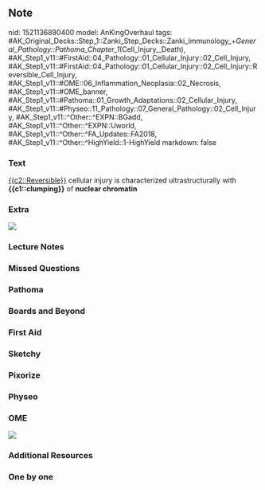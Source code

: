 ## Note
nid: 1521136890400
model: AnKingOverhaul
tags: #AK_Original_Decks::Step_1::Zanki_Step_Decks::Zanki_Immunology_+_General_Pathology::Pathoma_Chapter_1_(Cell_Injury,_Death), #AK_Step1_v11::#FirstAid::04_Pathology::01_Cellular_Injury::02_Cell_Injury, #AK_Step1_v11::#FirstAid::04_Pathology::01_Cellular_Injury::02_Cell_Injury::Reversible_Cell_Injury, #AK_Step1_v11::#OME::06_Inflammation_Neoplasia::02_Necrosis, #AK_Step1_v11::#OME_banner, #AK_Step1_v11::#Pathoma::01_Growth_Adaptations::02_Cellular_Injury, #AK_Step1_v11::#Physeo::11_Pathology::07_General_Pathology::02_Cell_Injury, #AK_Step1_v11::^Other::^EXPN::BGadd, #AK_Step1_v11::^Other::^EXPN::Uworld, #AK_Step1_v11::^Other::^FA_Updates::FA2018, #AK_Step1_v11::^Other::^HighYield::1-HighYield
markdown: false

### Text
<u>{{c2::Reversible}}</u> cellular injury is characterized
ultrastructurally with <b>{{c1::clumping}}</b> of <b>nuclear
chromatin</b>

### Extra
<div>
  <div><img src="paste-72219875082241.jpg"></div>
</div>

### Lecture Notes


### Missed Questions


### Pathoma


### Boards and Beyond


### First Aid


### Sketchy


### Pixorize


### Physeo


### OME
<div class="ome-widget">
  <a href="https://onlinemeded.org?ref=anki"><img src=
  "_OME_AnkiFlashcards_General_7.png"></a>
</div>

### Additional Resources


### One by one

